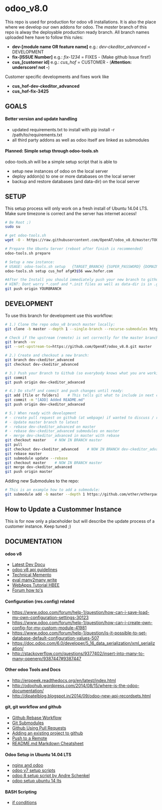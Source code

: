 # odoo_v8.0
This repo is used for production for odoo v8 installations. It is also the place where we develop our own addons for
odoo. The *master* branch of this repo is alway the deployable production ready branch. All branch names uploaded here
have to follow this rules:

- **dev-[module name OR feature name]** e.g.: *dev-ckeditor_advanced* = DEVELOPMENT
- **fix-[ISSUE Number]** e.g.: *fix-1234*  = FIXES - (Make github Issue first!)
- **cus_[customer id]** e.g.: *cus_hof* = CUSTOMER - (**Attention: underscore! not -**)

Customer specific developments and fixes work like 
- **cus_hof-dev-ckeditor_advanced**
- **cus_hof-fix-3425**


## GOALS

#### Better version and update handling
- updated requirements.txt to install with pip install -r /path/to/requirements.txt
- all third party addons as well as odoo itself are linked as submodules

#### Planned: Simple setup through odoo-tools.sh
odoo-tools.sh will be a simple setup script that is able to 
- setup new instances of odoo on the local server
- deploy addon(s) to one or more databases on the local server
- backup and restore databases (and data-dir) on the local server


## SETUP
This setup process will only work on a fresh install of Ubuntu 14.04 LTS. Make sure timezone is correct and the server
has internet access!

```bash
# Be Root ;)
sudo su

# get odoo-tools.sh
wget -O - https://raw.githubusercontent.com/OpenAT/odoo_v8.0/master/TOOLS/odoo-tools.sh > odoo-tools.sh

# Prepare the Ubuntu Server (reboot after finish is recommended)
odoo-tools.sh prepare

# Setup a new instance: 
# USAGE: odoo-tools.sh setup   {TARGET_BRANCH} {SUPER_PASSWORD} {DOMAIN_NAME}
odoo-tools.sh setup cus_hof afg#3$56 www.hofer.com 

#After the Install you should immediately push your new branch to github!
# HINT: Dont worry *.conf and *.init files as well as data-dir is in .gitignore !
git push origin YOURBRANCH
```


## DEVELOPMENT

To use this branch for development use this workflow:

```bash
# 1.) Clone the repo odoo_v8 branch master locally:
git clone -b master --depth 1 --single-branch --recurse-submodules https://github.com/OpenAT/odoo_v8.0.git [instance_dir]

# Check if the upstream (remote) is set correctly for the master branch
git branch -vv
git --set-upstream-to=https://github.com/OpenAT/odoo_v8.0.git master    # creates remotes and origin

# 2.) Create and checkout a new branch:
git branch dev-ckeditor_advanced
git checkout dev-ckeditor_advanced

# 3.) Push your Branch to Github (so everybody knows what you are working on)
git commit
git push origin dev-ckeditor_advanced

# 4.) Do stuff and commit and push changes until ready:
git add [file or folders]    # This tells git what to include in next commit
git commit -m "[ADD] Added README.md"
git push origin dev-ckeditor_advanced

# 5.) When ready with development 
# - create pull request on github (at webpage) if wanted to discuss / review changes
# - Update master branch to latest
# - rebase dev-ckeditor_advanced on master
# - rebase dev-ckeditor_advanced submodules on master
# - merge dev-ckeditor_advanced in master with rebase
git checkout master    # NOW IN BRANCH master
git pull
git checkout dev-ckeditor_advanced    # NOW IN BRANCH dev-ckeditor_advanced
git rebase master
git submodule update --rebase
git checkout master    # NOW IN BRANCH master
git merge dev-ckeditor_advanced
git push origin master

```

Adding new Submodules to the repo:
```bash
# This is an example how to add a submodule:
git submodule add -b master --depth 1 https://github.com/ether/etherpad-lite.git etherpad-lite
```


## How to Update a Custommer Instance
This is for now only a placeholder but will describe the update process of a customer instance. Keep tuned ;)


## DOCUMENTATION

#### odoo v8
- [Latest Dev Docu](https://www.odoo.com/documentation/master/howtos/website.html)
- [odoo v8 api guidelines](http://odoo-new-api-guide-line.readthedocs.org/en/latest/)
- [Technical Memento](https://www.odoo.com/files/memento/OpenERP_Technical_Memento_latest.pdf)
- [eval many2many write](https://doc.odoo.com/v6.0/developer/2_5_Objects_Fields_Methods/methods.html/#osv.osv.osv.write)
- [WebApps Tutorial HBEE](https://www.hbee.eu/en-us/blog/archive/2014/9/17/odoo-web-apps/)
- [Forum how to's](https://www.odoo.com/forum/how-to)

#### Configuration (res.config) related
- https://www.odoo.com/forum/help-1/question/how-can-i-save-load-my-own-configuration-settings-30123
- https://www.odoo.com/forum/help-1/question/how-can-i-create-own-config-for-my-custom-module-41981
- https://www.odoo.com/forum/help-1/question/is-it-possible-to-set-database-default-configuration-values-507
- https://doc.odoo.com/6.0/developer/5_16_data_serialization/xml_serialization/
- http://stackoverflow.com/questions/9377402/insert-into-many-to-many-openerp/9387447#9387447

#### Other odoo Tools and Docs
- http://erppeek.readthedocs.org/en/latest/index.html
- http://odoohub.wordpress.com/2014/08/15/where-is-the-odoo-documentation/
- http://djpatelblog.blogspot.in/2014/09/odoo-new-api-recordsets.html


#### git, git workflow and github
- [Github Rebase Workflow](http://mettadore.com/2011/09/07/the-ever-deployable-github-workflow/)
- [Git Submodules](http://git-scm.com/docs/git-submodule)
- [Github Using Pull Requests](https://help.github.com/articles/using-pull-requests/)
- [Adding an existing project to github](https://help.github.com/articles/adding-an-existing-project-to-github-using-the-command-line/)
- [Push to a Remote](https://help.github.com/articles/pushing-to-a-remote/)
- [README.md Markdown Cheatsheet](https://github.com/adam-p/markdown-here/wiki/Markdown-Cheatsheet)

#### Odoo Setup in Ubuntu 14.04 LTS
- [nginx and odoo](http://wirtel.be/posts/en/2011/11/02/nginx-proxy-openerp/)
- [odoo v7 setup scripts](https://github.com/OpenAT/odoo-tools/tree/7.0)
- [odoo 8 setup script by Andre Schenkel](https://github.com/lukebranch/odoo-install-scripts/blob/master/odoo-saas4/ubuntu-14-04/odoo_install.sh)
- [odoo setup ubuntu 14 lts](https://www.odoo.com/forum/help-1/question/how-to-install-odoo-from-github-on-ubuntu-14-04-for-testing-purposes-only-ie-not-for-production-52627)

#### BASH Scripting
- [if conditions](http://www.tldp.org/LDP/Bash-Beginners-Guide/html/sect_07_01.html)